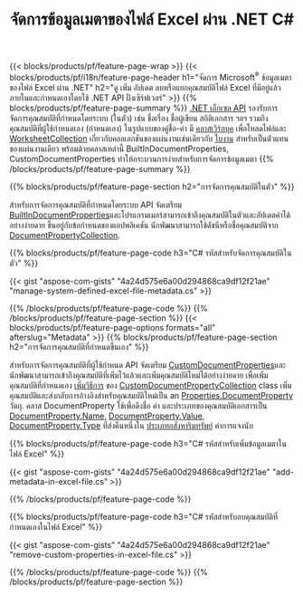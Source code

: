 ﻿---
title: จัดการข้อมูลเมตาของไฟล์ Excel ผ่าน .NET C#
url: /th/net/metadata/
description: ดู เพิ่ม แก้ไข ลบหรือแยกข้อมูลเมตาของไฟล์ Excel ด้วย C# code . เพียงไม่กี่บรรทัด
---
{{< blocks/products/pf/feature-page-wrap >}}
{{< blocks/products/pf/i18n/feature-page-header h1="จัดการ Microsoft<sup>&reg;</sup> ข้อมูลเมตาของไฟล์ Excel ผ่าน .NET" h2="ดู เพิ่ม อัปเดต ลบหรือแยกคุณสมบัติไฟล์ Excel ที่มีอยู่แล้วภายในและกำหนดเองโดยใช้ .NET API ฝั่งเซิร์ฟเวอร์" >}}
{{% blocks/products/pf/feature-page-summary %}}
[.NET เอ็กเซล API](/cells/net/) รองรับการจัดการคุณสมบัติที่กำหนดโดยระบบ (ในตัว) เช่น ชื่อเรื่อง ชื่อผู้เขียน สถิติเอกสาร ฯลฯ รวมถึงคุณสมบัติที่ผู้ใช้กำหนดเอง (กำหนดเอง) ในรูปแบบของคู่ชื่อ-ค่า มี [คลาสเวิร์กบุค](https://apireference.aspose.com/cells/net/aspose.cells/workbook) เพื่อโหลดไฟล์และ [WorksheetCollection](https://apireference.aspose.com/cells/net/aspose.cells/worksheetcollection) เกี่ยวกับคอลเลกชันของแผ่นงานเช่นเดียวกับ [ใบงาน](https://apireference.aspose.com/cells/net/aspose.cells/worksheet) สำหรับเป็นตัวแทนของแผ่นงานเดียว พร้อมด้วยคลาสเหล่านี้ BuiltInDocumentProperties, CustomDocumentProperties ทำให้กระบวนการง่ายสำหรับการจัดการข้อมูลเมตา 
{{% /blocks/products/pf/feature-page-summary %}}

{{% blocks/products/pf/feature-page-section h2="การจัดการคุณสมบัติในตัว" %}}

สำหรับการจัดการคุณสมบัติที่กำหนดโดยระบบ API จัดเตรียม [BuiltInDocumentProperties](https://apireference.aspose.com/cells/net/aspose.cells/workbook/properties/builtindocumentproperties)และโปรแกรมเมอร์สามารถเข้าถึงคุณสมบัติในตัวและอัปเดตค่าได้อย่างง่ายดาย ขึ้นอยู่กับข้อกำหนดของแอปพลิเคชัน นักพัฒนาสามารถใช้ดัชนีหรือชื่อคุณสมบัติจาก [DocumentPropertyCollection](https://apireference.aspose.com/cells/net/aspose.cells.properties/documentpropertycollection). 

{{% blocks/products/pf/feature-page-code h3="C# รหัสสำหรับจัดการคุณสมบัติในตัว" %}}

{{< gist "aspose-com-gists" "4a24d575e6a00d294868ca9df12f21ae" "manage-system-defined-excel-file-metadata.cs" >}}

{{% /blocks/products/pf/feature-page-code %}}
{{% /blocks/products/pf/feature-page-section %}}
{{< blocks/products/pf/feature-page-options formats="all" afterslug="Metadata" >}}
{{% blocks/products/pf/feature-page-section h2="การจัดการคุณสมบัติที่กำหนดขึ้นเอง" %}}

สำหรับการจัดการคุณสมบัติที่ผู้ใช้กำหนด API จัดเตรียม [CustomDocumentProperties](https://apireference.aspose.com/cells/net/aspose.cells/workbook/properties/customdocumentproperties)และนักพัฒนาสามารถเข้าถึงคุณสมบัติที่เพิ่มไว้แล้วและเพิ่มคุณสมบัติใหม่ได้อย่างง่ายดาย เพื่อเพิ่มคุณสมบัติที่กำหนดเอง [เพิ่มวิธีการ](https://apireference.aspose.com/cells/net/aspose.cells.properties/customdocumentpropertycollection/methods/add/index) ของ [CustomDocumentPropertyCollection](https://apireference.aspose.com/cells/net/aspose.cells.properties/customdocumentpropertycollection) class เพิ่มคุณสมบัติและส่งกลับการอ้างอิงสำหรับคุณสมบัติใหม่เป็น an [Properties.DocumentProperty](https://apireference.aspose.com/cells/net/aspose.cells.properties/documentproperty) วัตถุ. คลาส DocumentProperty ใช้เพื่อดึงชื่อ ค่า และประเภทของคุณสมบัติเอกสารเป็น [DocumentProperty.Name](https://apireference.aspose.com/cells/net/aspose.cells.properties/documentproperty/properties/name), [DocumentProperty.Value](https://apireference.aspose.com/cells/net/aspose.cells.properties/documentproperty/properties/value),  [DocumentProperty.Type](https://apireference.aspose.com/cells/net/aspose.cells.properties/documentproperty/properties/type) ที่ส่งคืนหนึ่งใน [ประเภทอสังหาริมทรัพย์](https://apireference.aspose.com/cells/net/aspose.cells.properties/propertytype) ค่าการแจงนับ 
 
{{% blocks/products/pf/feature-page-code h3="C# รหัสสำหรับเพิ่มข้อมูลเมตาในไฟล์ Excel" %}}

{{< gist "aspose-com-gists" "4a24d575e6a00d294868ca9df12f21ae" "add-metadata-in-excel-file.cs" >}}

{{% /blocks/products/pf/feature-page-code %}}


{{% blocks/products/pf/feature-page-code h3="C# รหัสสำหรับลบคุณสมบัติที่กำหนดเองในไฟล์ Excel" %}}

{{< gist "aspose-com-gists" "4a24d575e6a00d294868ca9df12f21ae" "remove-custom-properties-in-excel-file.cs" >}}

{{% /blocks/products/pf/feature-page-code %}}
{{% /blocks/products/pf/feature-page-section %}}
